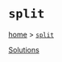 # `split`

[home](../README.md) &gt; [`split`](http://ramdajs.com/docs/#split)



[Solutions](./solutions.md)
